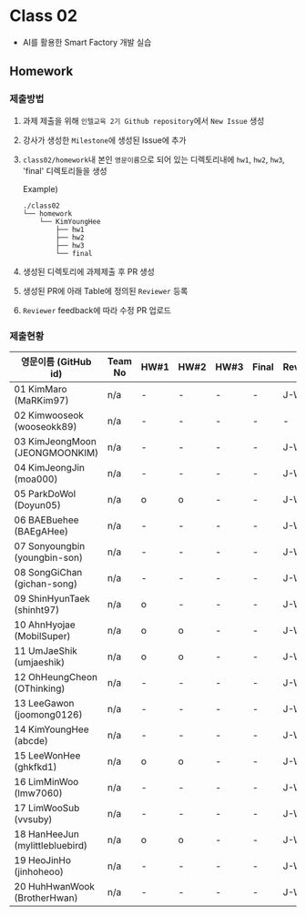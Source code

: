 # Class 02

* AI를 활용한 Smart Factory 개발 실습

## Homework

### 제출방법

1. 과제 제출을 위해 `인텔교육 2기 Github repository`에서 `New Issue` 생성

2. 강사가 생성한 `Milestone`에 생성된 Issue에 추가 

3. `class02/homework`내 본인 `영문이름`으로 되어 있는 디렉토리내에 `hw1`, `hw2`, `hw3`, 'final' 디렉토리들을 생성

    Example)
    ```
    ./class02
    └── homework
        └── KimYoungHee
            ├── hw1
            ├── hw2
            ├── hw3
            └── final
    ```

4. 생성된 디렉토리에 과제제출 후 PR 생성

5. 생성된 PR에 아래 Table에 정의된 `Reviewer` 등록

6. `Reviewer` feedback에 따라 수정 PR 업로드

### 제출현황

| 영문이름 (GitHub id)           | Team No | HW#1 | HW#2 | HW#3 | Final | Reviewer |
|-------------------------------|---------|------|------|------|-------|----------|
| 01 KimMaro (MaRKim97) | n/a | - | - | - | - | J-WBaek |
| 02 Kimwooseok (wooseokk89) | n/a | - | - | - | - | - | J-WBaek |
| 03 KimJeongMoon (JEONGMOONKIM) | n/a | - | - | - | - | J-WBaek |
| 04 KimJeongJin (moa000) | n/a | - | - | - | - | J-WBaek |
| 05 ParkDoWol (Doyun05) | n/a | o | o | - | - | J-WBaek |
| 06 BAEBuehee (BAEgAHee) | n/a | - | - | - | - | J-WBaek |
| 07 Sonyoungbin (youngbin-son) | n/a | - | - | - | - | J-WBaek |
| 08 SongGiChan (gichan-song) | n/a | - | - | - | - | J-WBaek |
| 09 ShinHyunTaek (shinht97) | n/a | o | - | - | - | J-WBaek |
| 10 AhnHyojae (MobilSuper) | n/a | o | o | - | - | J-WBaek |
| 11 UmJaeShik (umjaeshik) | n/a | o | o | - | - | J-WBaek |
| 12 OhHeungCheon (OThinking) | n/a | - | - | - | - | J-WBaek |
| 13 LeeGawon (joomong0126) | n/a | - | - | - | - | J-WBaek |
| 14 KimYoungHee (abcde) | n/a | - | - | - | - | J-WBaek |
| 15 LeeWonHee (ghkfkd1) | n/a | o | o | - | - | J-WBaek |
| 16 LimMinWoo (lmw7060) | n/a | - | - | - | - | J-WBaek |
| 17 LimWooSub (vvsuby) | n/a | - | - | - | - | J-WBaek |
| 18 HanHeeJun (mylittlebluebird) | n/a | o | o | - | - | J-WBaek |
| 19 HeoJinHo (jinhoheoo) | n/a | - | - | - | - |J-WBaek|
| 20 HuhHwanWook (BrotherHwan) | n/a | - | - | - | - | J-WBaek |
